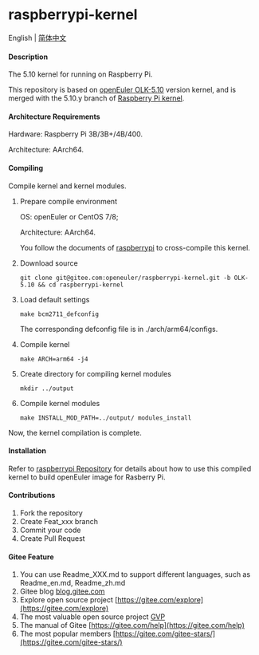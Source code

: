 # raspberrypi-kernel

English | [简体中文](./README.md)

#### Description

The 5.10 kernel for running on Raspberry Pi.

This repository is based on [openEuler OLK-5.10](https://gitee.com/openeuler/kernel/tree/OLK-5.10/) version kernel, and is merged with the 5.10.y branch of [Raspberry Pi kernel](https://github.com/raspberrypi/linux/tree/rpi-5.10.y).

#### Architecture Requirements

Hardware: Raspberry Pi 3B/3B+/4B/400.

Architecture: AArch64.

#### Compiling

Compile kernel and kernel modules.

1.  Prepare compile environment

    OS: openEuler or CentOS 7/8;

    Architecture: AArch64.

    You follow the documents of [raspberrypi](https://gitee.com/openeuler/raspberrypi/blob/master/README.en.md) to cross-compile this kernel.

2.  Download source

    `git clone git@gitee.com:openeuler/raspberrypi-kernel.git -b OLK-5.10 && cd raspberrypi-kernel`

3.  Load default settings

    `make bcm2711_defconfig`

    The corresponding defconfig file is in ./arch/arm64/configs.

4.  Compile kernel

    `make ARCH=arm64 -j4`

5.  Create directory for compiling kernel modules

    `mkdir ../output`

6.  Compile kernel modules

    `make INSTALL_MOD_PATH=../output/ modules_install`

Now, the kernel compilation is complete.

#### Installation

Refer to [raspberrypi Repository](https://gitee.com/openeuler/raspberrypi) for details about how to use this compiled kernel to build openEuler image for Rasberry Pi.

#### Contributions

1.  Fork the repository
2.  Create Feat_xxx branch
3.  Commit your code
4.  Create Pull Request


#### Gitee Feature

1.  You can use Readme\_XXX.md to support different languages, such as Readme\_en.md, Readme\_zh.md
2.  Gitee blog [blog.gitee.com](https://blog.gitee.com)
3.  Explore open source project [https://gitee.com/explore](https://gitee.com/explore)
4.  The most valuable open source project [GVP](https://gitee.com/gvp)
5.  The manual of Gitee [https://gitee.com/help](https://gitee.com/help)
6.  The most popular members  [https://gitee.com/gitee-stars/](https://gitee.com/gitee-stars/)

